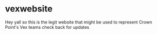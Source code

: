 # vexwebsite
Hey yall so this is the legit website that might be used to represent Crown Point's Vex teams check back for updates
